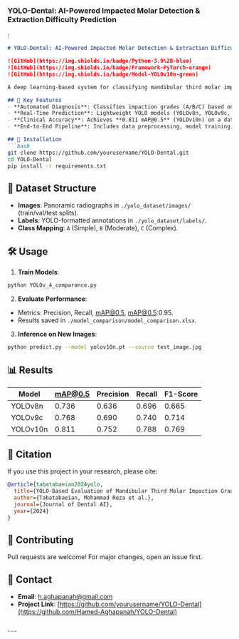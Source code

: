 ### YOLO-Dental: AI-Powered Impacted Molar Detection & Extraction Difficulty Prediction

:  

```markdown
# YOLO-Dental: AI-Powered Impacted Molar Detection & Extraction Difficulty Prediction

![GitHub](https://img.shields.io/badge/Python-3.9%2B-blue)
![GitHub](https://img.shields.io/badge/Framework-PyTorch-orange)
![GitHub](https://img.shields.io/badge/Model-YOLOv10n-green)

A deep learning-based system for classifying mandibular third molar impaction grades and predicting extraction difficulty using panoramic radiographic images. Built with YOLOv8, YOLOv9, and YOLOv10 models.

## 📌 Key Features
- **Automated Diagnosis**: Classifies impaction grades (A/B/C) based on Pell & Gregory and Winter classifications.
- **Real-Time Prediction**: Lightweight YOLO models (YOLOv8n, YOLOv9c, YOLOv10n) for high-speed inference.
- **Clinical Accuracy**: Achieves **0.811 mAP@0.5** (YOLOv10n) on a dataset of 2000 labeled images.
- **End-to-End Pipeline**: Includes data preprocessing, model training, and evaluation scripts.

## 🚀 Installation
```bash
git clone https://github.com/yourusername/YOLO-Dental.git
cd YOLO-Dental
pip install -r requirements.txt
```

## 📂 Dataset Structure
- **Images**: Panoramic radiographs in `./yolo_dataset/images/` (train/val/test splits).
- **Labels**: YOLO-formatted annotations in `./yolo_dataset/labels/`.
- **Class Mapping**: `A` (Simple), `B` (Moderate), `C` (Complex).

## 🛠️ Usage
1. **Train Models**:
```bash
python YOLOv_4_comparance.py
```

2. **Evaluate Performance**:
- Metrics: Precision, Recall, mAP@0.5, mAP@0.5:0.95.
- Results saved in `./model_comparison/model_comparison.xlsx`.

3. **Inference on New Images**:
```bash
python predict.py --model yolov10n.pt --source test_image.jpg
```

## 📊 Results
| Model    | mAP@0.5 | Precision | Recall | F1-Score |
|----------|---------|-----------|--------|----------|
| YOLOv8n  | 0.736   | 0.636     | 0.696  | 0.665    |
| YOLOv9c  | 0.768   | 0.690     | 0.740  | 0.714    |
| YOLOv10n | 0.811   | 0.752     | 0.788  | 0.769    |

## 📜 Citation
If you use this project in your research, please cite:
```bibtex
@article{tabatabaeian2024yolo,
  title={YOLO-Based Evaluation of Mandibular Third Molar Impaction Grades},
  author={Tabatabaeian, Mohammad Reza et al.},
  journal={Journal of Dental AI},
  year={2024}
}
```

## 🤝 Contributing
Pull requests are welcome! For major changes, open an issue first.

## 📧 Contact
- **Email**: h.aghapanah@gmail.com
- **Project Link**: [https://github.com/yourusername/YOLO-Dental](https://github.com/Hamed-Aghapanah/YOLO-Dental)
```

---

